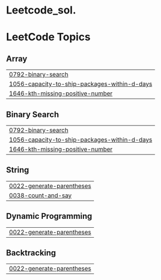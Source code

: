 # Leetcode_sol.
<!---LeetCode Topics Start-->
# LeetCode Topics
## Array
|  |
| ------- |
| [0792-binary-search](https://github.com/Ravi-GitLab-7/Leetcode_sol./tree/master/0792-binary-search) |
| [1056-capacity-to-ship-packages-within-d-days](https://github.com/Ravi-GitLab-7/Leetcode_sol./tree/master/1056-capacity-to-ship-packages-within-d-days) |
| [1646-kth-missing-positive-number](https://github.com/Ravi-GitLab-7/Leetcode_sol./tree/master/1646-kth-missing-positive-number) |
## Binary Search
|  |
| ------- |
| [0792-binary-search](https://github.com/Ravi-GitLab-7/Leetcode_sol./tree/master/0792-binary-search) |
| [1056-capacity-to-ship-packages-within-d-days](https://github.com/Ravi-GitLab-7/Leetcode_sol./tree/master/1056-capacity-to-ship-packages-within-d-days) |
| [1646-kth-missing-positive-number](https://github.com/Ravi-GitLab-7/Leetcode_sol./tree/master/1646-kth-missing-positive-number) |
## String
|  |
| ------- |
| [0022-generate-parentheses](https://github.com/Ravi-GitLab-7/Leetcode_sol./tree/master/0022-generate-parentheses) |
| [0038-count-and-say](https://github.com/Ravi-GitLab-7/Leetcode_sol./tree/master/0038-count-and-say) |
## Dynamic Programming
|  |
| ------- |
| [0022-generate-parentheses](https://github.com/Ravi-GitLab-7/Leetcode_sol./tree/master/0022-generate-parentheses) |
## Backtracking
|  |
| ------- |
| [0022-generate-parentheses](https://github.com/Ravi-GitLab-7/Leetcode_sol./tree/master/0022-generate-parentheses) |
<!---LeetCode Topics End-->
